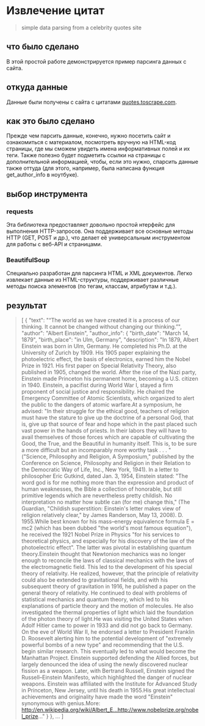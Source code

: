 # Извлечение цитат

> simple data parsing from a celebrity quotes site

## что было сделано

В этой простой работе демонстрируется пример парсинга данных с сайта.

## откуда данные

Данные были получены с сайта с цитатами [quotes.toscrape.com](https://quotes.toscrape.com/).

## как это было сделано

Прежде чем парсить данные, конечно, нужно посетить сайт и ознакомиться с материалом, посмотреть вручную на HTML-код страницы, где мы сможем увидеть имена информативных полей и их теги. Также полезно будет подметить ссылки на страницы с дополнительной информацией, чтобы, если это нужно, спарсить данные также оттуда (для этого, например, была написана функция get_author_info в ноутбуке).

## выбор инструмента

### requests

Эта библиотека предоставляет довольно простой нтерфейс для выполнения HTTP-запросов. Она поддерживает все основные методы HTTP (GET, POST и др.), что делает её универсальным инструментом для работы с веб-API и страницами.

### BeautifulSoup

Специально разработан для парсинга HTML и XML документов. Легко извлекает данные из HTML-структуры, поддерживает различные методы поиска элементов (по тегам, классам, атрибутам и т.д.).

## результат

> [
    {
        "text": "“The world as we have created it is a process of our thinking. It cannot be changed without changing our thinking.”",
        "author": "Albert Einstein",
        "author_info": {
            "birth_date": "March 14, 1879",
            "birth_place": "in Ulm, Germany",
            "description": "In 1879, Albert Einstein was born in Ulm, Germany. He completed his Ph.D. at the University of Zurich by 1909. His 1905 paper explaining the photoelectric effect, the basis of electronics, earned him the Nobel Prize in 1921. His first paper on Special Relativity Theory, also published in 1905, changed the world. After the rise of the Nazi party, Einstein made Princeton his permanent home, becoming a U.S. citizen in 1940. Einstein, a pacifist during World War I, stayed a firm proponent of social justice and responsibility. He chaired the Emergency Committee of Atomic Scientists, which organized to alert the public to the dangers of atomic warfare.At a symposium, he advised: \"In their struggle for the ethical good, teachers of religion must have the stature to give up the doctrine of a personal God, that is, give up that source of fear and hope which in the past placed such vast power in the hands of priests. In their labors they will have to avail themselves of those forces which are capable of cultivating the Good, the True, and the Beautiful in humanity itself. This is, to be sure a more difficult but an incomparably more worthy task . . . \" (\"Science, Philosophy and Religion, A Symposium,\" published by the Conference on Science, Philosophy and Religion in their Relation to the Democratic Way of Life, Inc., New York, 1941). In a letter to philosopher Eric Gutkind, dated Jan. 3, 1954, Einstein stated: \"The word god is for me nothing more than the expression and product of human weaknesses, the Bible a collection of honorable, but still primitive legends which are nevertheless pretty childish. No interpretation no matter how subtle can (for me) change this,\" (The Guardian, \"Childish superstition: Einstein's letter makes view of religion relatively clear,\" by James Randerson, May 13, 2008). D. 1955.While best known for his mass–energy equivalence formula E = mc2 (which has been dubbed \"the world's most famous equation\"), he received the 1921 Nobel Prize in Physics \"for his services to theoretical physics, and especially for his discovery of the law of the photoelectric effect\". The latter was pivotal in establishing quantum theory.Einstein thought that Newtonion mechanics was no longer enough to reconcile the laws of classical mechanics with the laws of the electromagnetic field. This led to the development of his special theory of relativity. He realized, however, that the principle of relativity could also be extended to gravitational fields, and with his subsequent theory of gravitation in 1916, he published a paper on the general theory of relativity. He continued to deal with problems of statistical mechanics and quantum theory, which led to his explanations of particle theory and the motion of molecules. He also investigated the thermal properties of light which laid the foundation of the photon theory of light.He was visiting the United States when Adolf Hitler came to power in 1933 and did not go back to Germany. On the eve of World War II, he endorsed a letter to President Franklin D. Roosevelt alerting him to the potential development of \"extremely powerful bombs of a new type\" and recommending that the U.S. begin similar research. This eventually led to what would become the Manhattan Project. Einstein supported defending the Allied forces, but largely denounced the idea of using the newly discovered nuclear fission as a weapon. Later, with Bertrand Russell, Einstein signed the Russell–Einstein Manifesto, which highlighted the danger of nuclear weapons. Einstein was affiliated with the Institute for Advanced Study in Princeton, New Jersey, until his death in 1955.His great intellectual achievements and originality have made the word \"Einstein\" synonymous with genius.More: http://en.wikipedia.org/wiki/Albert_E...http://www.nobelprize.org/nobel_prize..."
        }
    }, ...
]
